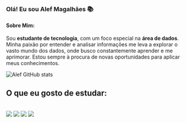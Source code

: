 ### Olá! Eu sou Alef Magalhães 📚

#### Sobre Mim:

Sou **estudante de tecnologia**, com um foco especial na **área de dados**. Minha paixão por entender e analisar informações me leva a explorar o vasto mundo dos dados, onde busco constantemente aprender e me aprimorar. Estou sempre à procura de novas oportunidades para aplicar meus conhecimentos.


![Alef GitHub stats](https://github-readme-stats.vercel.app/api?username=magalhaesalf&show_icons=true&theme=vue-dark)

## O que eu gosto de estudar:

<div style="display: inline_block"><br>
<img align="center" alt"Python" src="https://img.shields.io/badge/Python-3776AB?style=for-the-badge&logo=python&logoColor=white" />
<img align="center" alt"Python" src="https://img.shields.io/badge/MySQL-00000F?style=for-the-badge&logo=mysql&logoColor=white"/>
<img align="center" alt"Python" src="https://img.shields.io/badge/Oracle-F80000?style=for-the-badge&logo=Oracle&logoColor=white"/>
<img align="center" alt"Python" src="https://img.shields.io/badge/SQLite-07405E?style=for-the-badge&logo=sqlite&logoColor=white"/>

</div>
